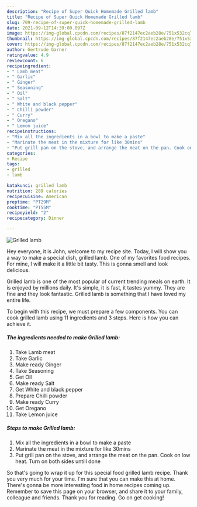 ```yaml
---
description: "Recipe of Super Quick Homemade Grilled lamb"
title: "Recipe of Super Quick Homemade Grilled lamb"
slug: 709-recipe-of-super-quick-homemade-grilled-lamb
date: 2021-09-12T14:39:00.097Z
image: https://img-global.cpcdn.com/recipes/87f2147ec2aeb28e/751x532cq70/grilled-lamb-recipe-main-photo.jpg
thumbnail: https://img-global.cpcdn.com/recipes/87f2147ec2aeb28e/751x532cq70/grilled-lamb-recipe-main-photo.jpg
cover: https://img-global.cpcdn.com/recipes/87f2147ec2aeb28e/751x532cq70/grilled-lamb-recipe-main-photo.jpg
author: Gertrude Garner
ratingvalue: 4.9
reviewcount: 6
recipeingredient:
- " Lamb meat"
- " Garlic"
- " Ginger"
- " Seasoning"
- " Oil"
- " Salt"
- " White and black pepper"
- " Chilli powder"
- " Curry"
- " Oregano"
- " Lemon juice"
recipeinstructions:
- "Mix all the ingredients in a bowl to make a paste"
- "Marinate the meat in the mixture for like 30mins"
- "Put grill pan on the stove, and arrange the meat on the pan. Cook on low heat. Turn on both sides untill done"
categories:
- Recipe
tags:
- grilled
- lamb

katakunci: grilled lamb 
nutrition: 289 calories
recipecuisine: American
preptime: "PT29M"
cooktime: "PT55M"
recipeyield: "2"
recipecategory: Dinner

---
```



![Grilled lamb](https://img-global.cpcdn.com/recipes/87f2147ec2aeb28e/751x532cq70/grilled-lamb-recipe-main-photo.jpg)

Hey everyone, it is John, welcome to my recipe site. Today, I will show you a way to make a special dish, grilled lamb. One of my favorites food recipes. For mine, I will make it a little bit tasty. This is gonna smell and look delicious.



Grilled lamb is one of the most popular of current trending meals on earth. It is enjoyed by millions daily. It's simple, it is fast, it tastes yummy. They are fine and they look fantastic. Grilled lamb is something that I have loved my entire life.


To begin with this recipe, we must prepare a few components. You can cook grilled lamb using 11 ingredients and 3 steps. Here is how you can achieve it.

<!--inarticleads1-->

##### The ingredients needed to make Grilled lamb:

1. Take  Lamb meat
1. Take  Garlic
1. Make ready  Ginger
1. Take  Seasoning
1. Get  Oil
1. Make ready  Salt
1. Get  White and black pepper
1. Prepare  Chilli powder
1. Make ready  Curry
1. Get  Oregano
1. Take  Lemon juice




<!--inarticleads2-->

##### Steps to make Grilled lamb:

1. Mix all the ingredients in a bowl to make a paste
1. Marinate the meat in the mixture for like 30mins
1. Put grill pan on the stove, and arrange the meat on the pan. Cook on low heat. Turn on both sides untill done




So that's going to wrap it up for this special food grilled lamb recipe. Thank you very much for your time. I'm sure that you can make this at home. There's gonna be more interesting food in home recipes coming up. Remember to save this page on your browser, and share it to your family, colleague and friends. Thank you for reading. Go on get cooking!
